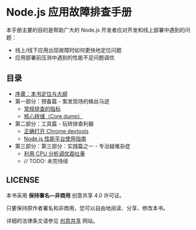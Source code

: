 # Node.js 应用故障排查手册

本手册主要的目的是帮助广大的 Node.js 开发者应对开发和线上部署中遇到的问题：

* 线上/线下应用出现故障时如何更快地定位问题
* 应用部署前压测中遇到的性能不足问题调优

## 目录

* [序章：本书定位与大纲](0x00_序章.md)
* 第一部分：预备篇 - 案发现场的蛛丝马迹
  * <a href="/0x01_%E9%A2%84%E5%A4%87%E7%AF%87_%E5%B8%B8%E8%A7%84%E6%8E%92%E6%9F%A5%E7%9A%84%E6%8C%87%E6%A0%87.md">常规排查的指标</a>
  * <a href="/0x02_%E9%A2%84%E5%A4%87%E7%AF%87_%E6%A0%B8%E5%BF%83%E8%BD%AC%E5%82%A8%EF%BC%88Core%20dump%EF%BC%89.md">核心转储（Core dump）</a>
* 第二部分：工具篇 - 玩转排查利器
  * <a href="/0x03_%E5%B7%A5%E5%85%B7%E7%AF%87_%E6%AD%A3%E7%A1%AE%E6%89%93%E5%BC%80%20Chrome%20devtools.md">正确打开 Chrome devtools</a>
  * <a href="/0x04_%E5%B7%A5%E5%85%B7%E7%AF%87_Node.js%20%E6%80%A7%E8%83%BD%E5%B9%B3%E5%8F%B0%E4%BD%BF%E7%94%A8%E6%8C%87%E5%8D%97.md">Node.js 性能平台使用指南</a>
* 第三部分：第三部分：实践篇之一 - 专治疑难杂症
  * <a href="/0x05_%E5%88%A9%E7%94%A8%20CPU%20%E5%88%86%E6%9E%90%E8%B0%83%E4%BC%98%E5%90%9E%E5%90%90%E9%87%8F.md">利用 CPU 分析调优吞吐量</a>
  * // TODO: 未完待续

## LICENSE

本书采用 **保持署名—非商用** 创意共享 4.0 许可证。

只要保持原作者署名和非商用，您可以自由地阅读、分享、修改本书。

详细的法律条文请参见 [创意共享](https://creativecommons.org/licenses/by-nc/4.0/) 网站。

